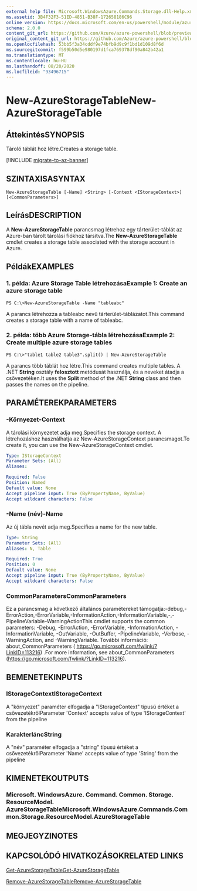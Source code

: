 ```yaml
---
external help file: Microsoft.WindowsAzure.Commands.Storage.dll-Help.xml
ms.assetid: 3B4F32F3-51ED-4851-B38F-172658186C96
online version: https://docs.microsoft.com/en-us/powershell/module/azure.storage/new-azurestoragetable
schema: 2.0.0
content_git_url: https://github.com/Azure/azure-powershell/blob/preview/src/Storage/Commands.Storage/help/New-AzureStorageTable.md
original_content_git_url: https://github.com/Azure/azure-powershell/blob/preview/src/Storage/Commands.Storage/help/New-AzureStorageTable.md
ms.openlocfilehash: 53bb5f3a34cddf9e74bfb9d9c9f1bd1d109d8f6d
ms.sourcegitcommit: f599b50d5e980197d1fca769378df90a842b42a1
ms.translationtype: MT
ms.contentlocale: hu-HU
ms.lasthandoff: 08/20/2020
ms.locfileid: "93496715"
---
```

# <span data-ttu-id="f3566-101">New-AzureStorageTable</span><span class="sxs-lookup"><span data-stu-id="f3566-101">New-AzureStorageTable</span></span>

## <span data-ttu-id="f3566-102">Áttekintés</span><span class="sxs-lookup"><span data-stu-id="f3566-102">SYNOPSIS</span></span>
<span data-ttu-id="f3566-103">Tároló táblát hoz létre.</span><span class="sxs-lookup"><span data-stu-id="f3566-103">Creates a storage table.</span></span>

[!INCLUDE [migrate-to-az-banner](../../includes/migrate-to-az-banner.md)]

## <span data-ttu-id="f3566-104">SZINTAXISA</span><span class="sxs-lookup"><span data-stu-id="f3566-104">SYNTAX</span></span>

```
New-AzureStorageTable [-Name] <String> [-Context <IStorageContext>] [<CommonParameters>]
```

## <span data-ttu-id="f3566-105">Leírás</span><span class="sxs-lookup"><span data-stu-id="f3566-105">DESCRIPTION</span></span>
<span data-ttu-id="f3566-106">A **New-AzureStorageTable** parancsmag létrehoz egy tárterület-táblát az Azure-ban tárolt tárolási fiókhoz társítva.</span><span class="sxs-lookup"><span data-stu-id="f3566-106">The **New-AzureStorageTable** cmdlet creates a storage table associated with the storage account in Azure.</span></span>

## <span data-ttu-id="f3566-107">Példák</span><span class="sxs-lookup"><span data-stu-id="f3566-107">EXAMPLES</span></span>

### <span data-ttu-id="f3566-108">1. példa: Azure Storage Table létrehozása</span><span class="sxs-lookup"><span data-stu-id="f3566-108">Example 1: Create an azure storage table</span></span>
```
PS C:\>New-AzureStorageTable -Name "tableabc"
```

<span data-ttu-id="f3566-109">A parancs létrehozza a tableabc nevű tárterület-táblázatot.</span><span class="sxs-lookup"><span data-stu-id="f3566-109">This command creates a storage table with a name of tableabc.</span></span>

### <span data-ttu-id="f3566-110">2. példa: több Azure Storage-tábla létrehozása</span><span class="sxs-lookup"><span data-stu-id="f3566-110">Example 2: Create multiple azure storage tables</span></span>
```
PS C:\>"table1 table2 table3".split() | New-AzureStorageTable
```

<span data-ttu-id="f3566-111">A parancs több táblát hoz létre.</span><span class="sxs-lookup"><span data-stu-id="f3566-111">This command creates multiple tables.</span></span>
<span data-ttu-id="f3566-112">A .NET **String** osztály **felosztott** metódusát használja, és a neveket átadja a csővezetéken.</span><span class="sxs-lookup"><span data-stu-id="f3566-112">It uses the **Split** method of the .NET **String** class and then passes the names on the pipeline.</span></span>

## <span data-ttu-id="f3566-113">PARAMÉTEREK</span><span class="sxs-lookup"><span data-stu-id="f3566-113">PARAMETERS</span></span>

### <span data-ttu-id="f3566-114">-Környezet</span><span class="sxs-lookup"><span data-stu-id="f3566-114">-Context</span></span>
<span data-ttu-id="f3566-115">A tárolási környezetet adja meg.</span><span class="sxs-lookup"><span data-stu-id="f3566-115">Specifies the storage context.</span></span>
<span data-ttu-id="f3566-116">A létrehozáshoz használhatja az New-AzureStorageContext parancsmagot.</span><span class="sxs-lookup"><span data-stu-id="f3566-116">To create it, you can use the New-AzureStorageContext cmdlet.</span></span>

```yaml
Type: IStorageContext
Parameter Sets: (All)
Aliases: 

Required: False
Position: Named
Default value: None
Accept pipeline input: True (ByPropertyName, ByValue)
Accept wildcard characters: False
```

### <span data-ttu-id="f3566-117">-Name (név)</span><span class="sxs-lookup"><span data-stu-id="f3566-117">-Name</span></span>
<span data-ttu-id="f3566-118">Az új tábla nevét adja meg.</span><span class="sxs-lookup"><span data-stu-id="f3566-118">Specifies a name for the new table.</span></span>

```yaml
Type: String
Parameter Sets: (All)
Aliases: N, Table

Required: True
Position: 0
Default value: None
Accept pipeline input: True (ByPropertyName, ByValue)
Accept wildcard characters: False
```

### <span data-ttu-id="f3566-119">CommonParameters</span><span class="sxs-lookup"><span data-stu-id="f3566-119">CommonParameters</span></span>
<span data-ttu-id="f3566-120">Ez a parancsmag a következő általános paramétereket támogatja:-debug,-ErrorAction,-ErrorVariable,-InformationAction,-InformationVariable,-,-PipelineVariable-WarningAction</span><span class="sxs-lookup"><span data-stu-id="f3566-120">This cmdlet supports the common parameters: -Debug, -ErrorAction, -ErrorVariable, -InformationAction, -InformationVariable, -OutVariable, -OutBuffer, -PipelineVariable, -Verbose, -WarningAction, and -WarningVariable.</span></span> <span data-ttu-id="f3566-121">További információ: about_CommonParameters ( https://go.microsoft.com/fwlink/?LinkID=113216) .</span><span class="sxs-lookup"><span data-stu-id="f3566-121">For more information, see about_CommonParameters (https://go.microsoft.com/fwlink/?LinkID=113216).</span></span>

## <span data-ttu-id="f3566-122">BEMENETEK</span><span class="sxs-lookup"><span data-stu-id="f3566-122">INPUTS</span></span>

### <span data-ttu-id="f3566-123">IStorageContext</span><span class="sxs-lookup"><span data-stu-id="f3566-123">IStorageContext</span></span>

<span data-ttu-id="f3566-124">A "környezet" paraméter elfogadja a "IStorageContext" típusú értéket a csővezetékről</span><span class="sxs-lookup"><span data-stu-id="f3566-124">Parameter 'Context' accepts value of type 'IStorageContext' from the pipeline</span></span>

### <span data-ttu-id="f3566-125">Karakterlánc</span><span class="sxs-lookup"><span data-stu-id="f3566-125">String</span></span>

<span data-ttu-id="f3566-126">A "név" paraméter elfogadja a "string" típusú értéket a csővezetékről</span><span class="sxs-lookup"><span data-stu-id="f3566-126">Parameter 'Name' accepts value of type 'String' from the pipeline</span></span>

## <span data-ttu-id="f3566-127">KIMENETEK</span><span class="sxs-lookup"><span data-stu-id="f3566-127">OUTPUTS</span></span>

### <span data-ttu-id="f3566-128">Microsoft. WindowsAzure. Command. Common. Storage. ResourceModel. AzureStorageTable</span><span class="sxs-lookup"><span data-stu-id="f3566-128">Microsoft.WindowsAzure.Commands.Common.Storage.ResourceModel.AzureStorageTable</span></span>

## <span data-ttu-id="f3566-129">MEGJEGYZI</span><span class="sxs-lookup"><span data-stu-id="f3566-129">NOTES</span></span>

## <span data-ttu-id="f3566-130">KAPCSOLÓDÓ HIVATKOZÁSOK</span><span class="sxs-lookup"><span data-stu-id="f3566-130">RELATED LINKS</span></span>

[<span data-ttu-id="f3566-131">Get-AzureStorageTable</span><span class="sxs-lookup"><span data-stu-id="f3566-131">Get-AzureStorageTable</span></span>](./Get-AzureStorageTable.md)

[<span data-ttu-id="f3566-132">Remove-AzureStorageTable</span><span class="sxs-lookup"><span data-stu-id="f3566-132">Remove-AzureStorageTable</span></span>](./Remove-AzureStorageTable.md)


